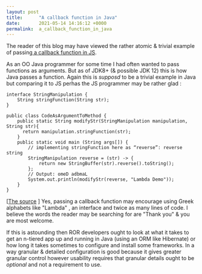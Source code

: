 ```yaml
---
layout: post
title:      "A callback function in Java"
date:       2021-05-14 14:16:12 +0000
permalink:  a_callback_function_in_java
---
```



The reader of this blog may have viewed the rather atomic & trivial example of passing[ a callback function in JS](http://mrarthurwhite.github.io/demonstrating_a_call_back_function).


As an OO Java programmer for some time I had often wanted to pass functions as arguments. But as of JDK8+ (& possible JDK 12) this is how Java passes a function. Again this is *supposd* to be a trivial example in Java but comparing it to JS perhas the JS programmer may be rather glad :

```
interface StringManipulation {
	String stringFunction(String str);
}

public class CodeAsArgumentToMethod {
	public static String modifyStr(StringManipulation manipulation, String str){
	  return manipulation.stringFunction(str);
	}
	public static void main (String args[]) {
		// implementing stringFunction here as “reverse”: reverse string
		StringManipulation reverse = (str) -> {		
			return new StringBuffer(str).reverse().toString();
		};
		// Output: omeD adbmaL
		System.out.println(modifyStr(reverse, "Lambda Demo")); 
	}
}

```
[[The source](https://github.com/mrarthurwhite/java_callback_function_demo/blob/master/CodeAsArgumentToMethod.java) ]
Yes, passing a callback function  may encourage using Greek alphabets like "Lambda" , an interface and twice as many lines of code. I believe the words the reader may be searching for are "Thank you" & you are most welcome.

If this is astounding then ROR developers ought to look at what it takes to get an n-tiered app up and running in Java (using an ORM like Hibernate) or how long it takes sometimes to configure and install some frameworks. In a way granular & detailed configuration is good because it gives greater granular control however usability requires that granular details ought to be *optional* and not a requirement to use. 

